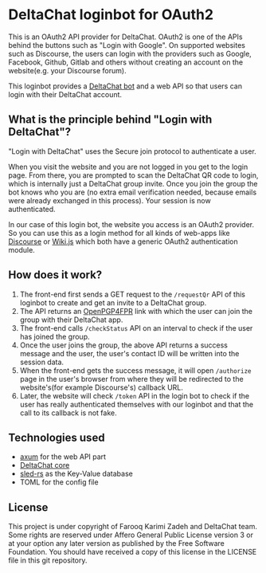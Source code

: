 # DeltaChat loginbot for OAuth2

This is an OAuth2 API provider for DeltaChat. OAuth2 is one of the APIs behind the buttons such as "Login with Google". On supported websites such as Discourse, the users can login with the providers such as Google, Facebook, Github, Gitlab and others without creating an account on the website(e.g. your Discourse forum).

This loginbot provides a [DeltaChat bot](https://delta.chat) and a web API so that users can login with their DeltaChat account.

## What is the principle behind "Login with DeltaChat"?
"Login with DeltaChat" uses the Secure join protocol to authenticate a user.

When you visit the website and you are not logged in you get to the login page. From there, you are prompted to scan the DeltaChat QR code to login, which is internally just a DeltaChat group invite. Once you join the group the bot knows who you are (no extra email verification needed, because emails were already exchanged in this process). Your session is now authenticated.

In our case of this login bot, the website you access is an OAuth2 provider. So you can use this as a login method for all kinds of web-apps like [Discourse](https://www.discourse.org/) or [Wiki.js](https://js.wiki) which both have a generic OAuth2 authentication module.

## How does it work?

1. The front-end first sends a GET request to the `/requestQr` API of this loginbot to create and get an invite to a DeltaChat group.
2. The API returns an [OpenPGP4FPR](https://github.com/deltachat/interface/blob/master/uri-schemes.md#openpgp4fpr-) link with which the user can join the group with their DeltaChat app.
3. The front-end calls `/checkStatus` API on an interval to check if the user has joined the group.
4. Once the user joins the group, the above API returns a success message and the user, the user's contact ID will be written into the session data.
5. When the front-end gets the success message, it will open `/authorize` page in the user's browser from where they will be redirected to the website's(for example Discourse's) callback URL.
6. Later, the website will check `/token` API in the login bot to check if the user has really authenticated themselves with our loginbot and that the call to its callback is not fake.

## Technologies used

 - [axum](https://github.com/tokio-rs/axum) for the web API part
 - [DeltaChat core](https://github.com/deltachat/deltachat-core-rust)
 - [sled-rs](https://sled.rs/) as the Key-Value database
 - TOML for the config file

## License

This project is under copyright of Farooq Karimi Zadeh and DeltaChat team. Some rights are reserved under Affero General Public License version 3 or at your option any later version as published by the Free Software Foundation. You should have received a copy of this license in the LICENSE file in this git repository.
